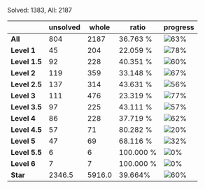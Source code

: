Solved: 1383, All: 2187

| |unsolved|whole|ratio|progress|
|----|----|----|----|----|
|**All**| 804 | 2187 | 36.763 %| ![63%](https://progress-bar.dev/63?title=All) |
|**Level 1**| 45 | 204 | 22.059 %| ![78%](https://progress-bar.dev/78?title=Level+1++)|
|**Level 1.5**| 92 | 228 | 40.351 %| ![60%](https://progress-bar.dev/60?title=Level+1.5)|
|**Level 2**| 119 | 359 | 33.148 %| ![67%](https://progress-bar.dev/67?title=Level+2++)|
|**Level 2.5**| 137 | 314 | 43.631 %| ![56%](https://progress-bar.dev/56?title=Level+2.5)|
|**Level 3**| 111 | 476 | 23.319 %| ![77%](https://progress-bar.dev/77?title=Level+3++)|
|**Level 3.5**| 97 | 225 | 43.111 %| ![57%](https://progress-bar.dev/57?title=Level+3.5)|
|**Level 4**| 86 | 228 | 37.719 %| ![62%](https://progress-bar.dev/62?title=Level+4++)|
|**Level 4.5**| 57 | 71 | 80.282 %| ![20%](https://progress-bar.dev/20?title=Level+4.5)|
|**Level 5**| 47 | 69 | 68.116 %| ![32%](https://progress-bar.dev/32?title=Level+5++)|
|**Level 5.5**| 6 | 6 | 100.000 %| ![0%](https://progress-bar.dev/0?title=Level+5.5)|
|**Level 6**| 7 | 7 | 100.000 %| ![0%](https://progress-bar.dev/0?title=Level+6++)|
|**Star**|2346.5 | 5916.0 |39.664%| ![60%](https://progress-bar.dev/60?title=Star) |
